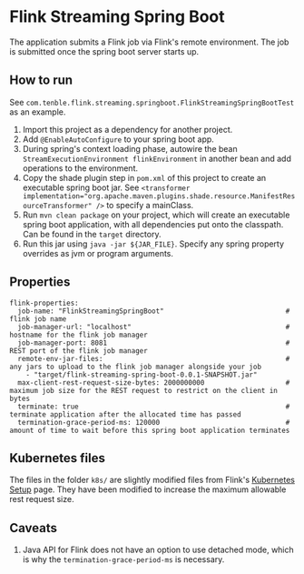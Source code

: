 # Flink Streaming Spring Boot

The application submits a Flink job via Flink's remote environment. The job is submitted once the spring boot server starts up.

## How to run

See `com.tenble.flink.streaming.springboot.FlinkStreamingSpringBootTest` as an example.

1. Import this project as a dependency for another project.
2. Add `@EnableAutoConfigure` to your spring boot app.
3. During spring's context loading phase, autowire the bean `StreamExecutionEnvironment flinkEnvironment` in another bean and add operations to the environment.
4. Copy the shade plugin step in `pom.xml` of this project to create an executable spring boot jar. See `<transformer implementation="org.apache.maven.plugins.shade.resource.ManifestResourceTransformer" />` to specify a mainClass.  
5. Run `mvn clean package` on your project, which will create an executable spring boot application, with all dependencies put onto the classpath. Can be found in the `target` directory.
6. Run this jar using `java -jar ${JAR_FILE}`. Specify any spring property overrides as jvm or program arguments. 

## Properties
```
flink-properties:
  job-name: "FlinkStreamingSpringBoot"                              # flink job name
  job-manager-url: "localhost"                                      # hostname for the flink job manager
  job-manager-port: 8081                                            # REST port of the flink job manager
  remote-env-jar-files:                                             # any jars to upload to the flink job manager alongside your job
    - "target/flink-streaming-spring-boot-0.0.1-SNAPSHOT.jar"
  max-client-rest-request-size-bytes: 2000000000                    # maximum job size for the REST request to restrict on the client in bytes
  terminate: true                                                   # terminate application after the allocated time has passed
  termination-grace-period-ms: 120000                               # amount of time to wait before this spring boot application terminates
```

## Kubernetes files

The files in the folder `k8s/` are slightly modified files from Flink's [Kubernetes Setup](https://ci.apache.org/projects/flink/flink-docs-stable/ops/deployment/kubernetes.html) page. 
They have been modified to increase the maximum allowable rest request size.

## Caveats

1. Java API for Flink does not have an option to use detached mode, which is why the `termination-grace-period-ms` is necessary.